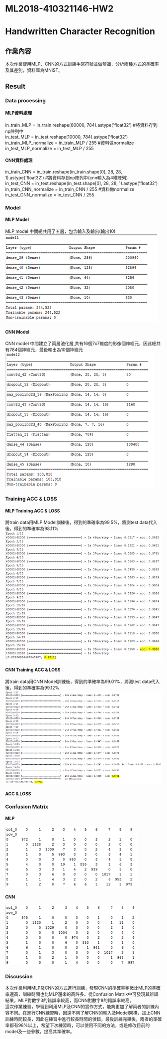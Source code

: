 # ML2018-410321146-HW2 
# Handwritten Character Recognition
## 作業內容
本次作業使用MLP、CNN的方式訓練手寫符號並做辨識，分析兩種方式的準確率及其差別，資料庫為MNIST。
## Result
### Data processing
#### MLP資料處理
in_train_MLP = in_train.reshape(60000, 784).astype('float32') #將資料存到np陣列中  
in_test_MLP = in_test.reshape(10000, 784).astype('float32')  
in_train_MLP_normalize = in_train_MLP / 255 #資料做normalize  
in_test_MLP_normalize = in_test_MLP / 255  
#### CNN資料處理
in_train_CNN = in_train.reshape(in_train.shape[0], 28, 28, 1).astype('float32') #將資料存到np陣列中(cnn輸入為4維陣列)  
in_test_CNN = in_test.reshape(in_test.shape[0], 28, 28, 1).astype('float32')  
in_train_CNN_normalize = in_train_CNN / 255 #資料做normalize  
in_test_CNN_normalize = in_test_CNN / 255  
### Model
#### MLP Model
MLP model 中間總共用了五層，包含輸入及輸出(輸出10)  
![Image I](https://github.com/NdhuCarrey/ML2018-410321146-HW2/blob/master/result/MLP%20model.PNG?raw=true "mlp model")  
#### CNN Model
CNN model 中間建立了兩層池化層,共有16個7x7維度的影像個神經元，因此總共有784個神經元，最後輸出為10個神經元  
![Image I](https://github.com/NdhuCarrey/ML2018-410321146-HW2/blob/master/result/CNN%20model.PNG?raw=true "cnn model")  
### Training ACC & LOSS
#### MLP Training ACC & LOSS
將train data用MLP Model訓練後，得到的準確率為99.5%，將測test data代入後，得到的準確率為98.11%  
![Image I](https://github.com/NdhuCarrey/ML2018-410321146-HW2/blob/master/result/MLP%20acc.PNG?raw=true "mlp acc")  
#### CNN Training ACC & LOSS
將train data用CNN Model訓練後，得到的準確率為99.01%，將測test data代入後，得到的準確率為99.12%  
![Image I](https://github.com/NdhuCarrey/ML2018-410321146-HW2/blob/master/result/CNN%20acc.PNG?raw=true "cnn acc")  
#### ACC & LOSS

### Confusion Matrix
#### MLP
![Image I](https://github.com/NdhuCarrey/ML2018-410321146-HW2/blob/master/result/MLP%20confusion%20matrix.PNG?raw=true "mlp cm")  
#### CNN
![Image I](https://github.com/NdhuCarrey/ML2018-410321146-HW2/blob/master/result/CNN%20confusion%20matrix.PNG?raw=true "cnn cm")  
### Discussion
本次作業利用MLP及CNN的方式進行訓練，發現CNN的準確率稍微比MLP的準確率還高，訓練時間也比MLP還來的高許多。從Confusion Matrix中可發現其辨識結果，MLP對數字3的錯誤率較高，而CNN對數字8的錯誤率較高。  
這次作業練習，學習到利用MLP及CNN的實作方式，能夠更加了解兩者的訓練內容不同。在進行CNN練習時，因還不夠了解CNN的輸入及Model架構，加上CNN訓練時間較長，因此在練習中進行較長時間的偵錯，最後訓練完畢後，兩者的準確率都有98%以上，希望下次練習時，可以使用不同的方法，或是修改目前的model及一些參數，提高其準確率。
